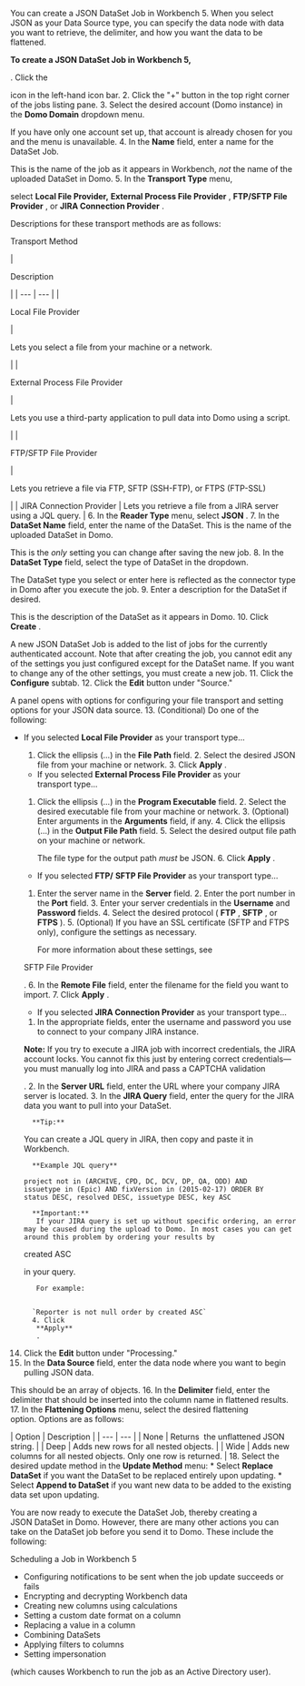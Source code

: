 

You can create a JSON DataSet Job in Workbench 5. When you select JSON as your Data Source type, you can specify the data node with data you want to retrieve, the delimiter, and how you want the data to be flattened.


**To create a JSON DataSet Job in Workbench 5,**

. Click the

icon in the left-hand icon bar.
2. Click the "+" button in the top right corner of the jobs listing pane.
3. Select the desired account (Domo instance) in the
 **Domo Domain**
 dropdown menu.


 If you have only one account set up, that account is already chosen for you and the menu is unavailable.
4. In the
 **Name**
 field, enter a name for the DataSet Job.


 This is the name of the job as it appears in Workbench,
 *not*
 the name of the uploaded DataSet in Domo.
5. In the
 **Transport Type**
 menu,

select
 **Local File Provider,**
**External Process File Provider**
 ,
 **FTP/SFTP File Provider**
 , or
 **JIRA Connection Provider**
 .


 Descriptions for these transport methods are as follows:

Transport Method

|

Description

|
| --- | --- |
|

Local File Provider

|

Lets you select a file from your machine or a network.

|
|

External Process File Provider

|

Lets you use a third-party application to pull data into Domo using a script.

|
|

FTP/SFTP File Provider

|

Lets you retrieve a file via FTP, SFTP (SSH-FTP), or FTPS (FTP-SSL)

|
|
 JIRA Connection Provider
  |
 Lets you retrieve a file from a JIRA server using a JQL query.
  |
6. In the
 **Reader Type**
 menu, select
 **JSON**
 .
7. In the
 **DataSet Name**
 field, enter the name of the DataSet. This is the name of the uploaded DataSet in Domo.


 This is the
 *only*
 setting you can change after saving the new job.
8. In the
 **DataSet Type**
 field, select the type of DataSet in the dropdown.


 The DataSet type you select or enter here is reflected as the connector type in Domo after you execute the job.
9. Enter a description for the DataSet if desired.


 This is the description of the DataSet as it appears in Domo.
10. Click
 **Create**
 .


 A new JSON DataSet Job is added to the list of jobs for the currently authenticated account. Note that after creating the job, you cannot edit any of the settings you just configured except for the DataSet name. If you want to change any of the other settings, you must create a new job.
11. Click the
 **Configure**
 subtab.
12. Click the
 **Edit**
 button under "Source."


 A panel opens with options for configuring your file transport and setting options for your JSON data source.
13. (Conditional) Do one of the following:

* If you selected
	 **Local File Provider**
	 as your transport type...

	1. Click the ellipsis (...) in the
		 **File Path**
		 field.
		2. Select the desired JSON file from your machine or network.
		3. Click
		 **Apply**
		 .
	* If you selected
	 **External Process File Provider**
	 as your transport type...

	1. Click the ellipsis (...) in the
		 **Program Executable**
		 field.
		2. Select the desired executable file from your machine or network.
		3. (Optional) Enter arguments in the
		 **Arguments**
		 field, if any.
		4. Click the ellipsis (...) in the
		 **Output File Path**
		 field.
		5. Select the desired output file path on your machine or network.


		 The file type for the output path
		 *must*
		 be JSON.
		6. Click
		 **Apply**
		 .
	* If you selected
	 **FTP/**
	**SFTP File Provider**
	 as your transport type...

	1. Enter the server name in the
		 **Server**
		 field.
		2. Enter the port number in the
		 **Port**
		 field.
		3. Enter your server credentials in the
		 **Username**
		 and
		 **Password**
		 fields.
		4. Select the desired protocol (
		 **FTP**
		 ,
		 **SFTP**
		 , or
		 **FTPS**
		 ).
		5. (Optional) If you have an SSL certificate (SFTP and FTPS only), configure the settings as necessary.


		 For more information about these settings, see

	 SFTP File Provider

	 .
		6. In the
		 **Remote File**
		 field, enter the filename for the field you want to import.
		7. Click
		 **Apply**
		 .
	* If you selected
	 **JIRA Connection Provider**
	 as your transport type...

	1. In the appropriate fields, enter the username and password you use to connect to your company JIRA instance.

	**Note:**
		 If you try to execute a JIRA job with incorrect credentials, the JIRA account locks. You cannot fix this just by entering correct credentials—you must manually log into JIRA and pass a CAPTCHA validation

	 .
		2. In the
		 **Server URL**
		 field, enter the URL where your company JIRA server is located.
		3. In the
		 **JIRA Query**
		 field, enter the query for the JIRA data you want to pull into your DataSet.


		**Tip:**

	 You can create a JQL query in JIRA, then copy and paste it in Workbench.


		**Example JQL query**

	`project not in (ARCHIVE, CPD, DC, DCV, DP, QA, ODD) AND issuetype in (Epic) AND fixVersion in (2015-02-17) ORDER BY status DESC, resolved DESC, issuetype DESC, key ASC`


		**Important:**
		 If your JIRA query is set up without specific ordering, an error may be caused during the upload to Domo. In most cases you can get around this problem by ordering your results by

	 created ASC

	 in your query.


		 For example:


		`Reporter is not null order by created ASC`
		4. Click
		 **Apply**
		 .
14. Click the
 **Edit**
 button under "Processing."
15. In the
 **Data Source**
 field, enter the data node where you want to begin pulling JSON data.


 This should be an array of objects.
16. In the
 **Delimiter**
 field, enter the delimiter that should be inserted into the column name in flattened results.
17. In the
 **Flattening Options**
 menu, select the desired flattening option. Options are as follows:


|
 Option
  |
 Description
  |
| --- | --- |
|
 None
  |
 Returns  the unflattened JSON string.
  |
|
 Deep
  |
 Adds new rows for all nested objects.
  |
|
 Wide
  |
 Adds new columns for all nested objects. Only one row is returned.
  |
18. Select the desired update method in the
 **Update Method**
 menu:
	* Select
	 **Replace DataSet**
	 if you want the DataSet to be replaced entirely upon updating.
	* Select
	 **Append to DataSet**
	 if you want new data to be added to the existing data set upon updating.

You are now ready to execute the DataSet Job, thereby creating a JSON DataSet in Domo. However, there are many other actions you can take on the DataSet job before you send it to Domo. These include the following:

 Scheduling a Job in Workbench 5
* Configuring notifications to be sent when the job update succeeds or fails
* Encrypting and decrypting Workbench data
* Creating new columns using calculations
* Setting a custom date format on a column
* Replacing a value in a column
* Combining DataSets
* Applying filters to columns
* Setting impersonation

(which causes Workbench to run the job as an Active Directory user).


